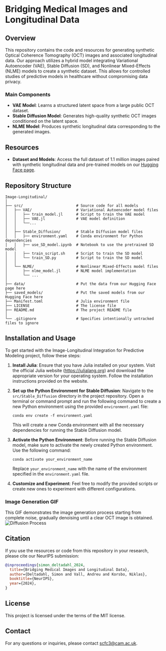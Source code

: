 # Bridging Medical Images and Longitudinal Data

## Overview
This repository contains the code and resources for generating synthetic Optical Coherence Tomography (OCT) images and associated longitudinal data. Our approach utilizes a hybrid model integrating Variational Autoencoder (VAE), Stable Diffusion (SD), and Nonlinear Mixed-Effects (NLME) models to create a synthetic dataset. This allows for controlled studies of predictive models in healthcare without compromising data privacy.

### Main Components
- **VAE Model**: Learns a structured latent space from a large public OCT dataset.
- **Stable Diffusion Model**: Generates high-quality synthetic OCT images conditioned on the latent space.
- **NLME Model**: Produces synthetic longitudinal data corresponding to the generated images.

## Resources
- **Dataset and Models**: Access the full dataset of 1.1 million images paired with synthetic longitudinal data and pre-trained models on our [Hugging Face page](https://doi.org/10.57967/hf/2089).

## Repository Structure
```plaintext
Image-Longitudinal/
│
├── src/                        # Source code for all models
│   ├── VAE/                    # Variational Autoencoder model files
│   │   ├── train_model.jl      # Script to train the VAE model
│   │   ├── VAE.jl              # VAE model definition
│   │   └──...
│   │
│   ├── Stable_Diffusion/       # Stable Diffusion model files
│   │   ├── environment.yaml    # Conda environment for Python dependencies
│   │   ├── use_SD_model.ipynb  # Notebook to use the pretrained SD model
│   │   ├── train_script.sh     # Script to train the SD model
│   │   └── train_SD.py         # Script to train the SD model
│   │
│   └── NLME/                   # Nonlinear Mixed-Effects model files
│       ├── nlme_model.jl       # NLME model implementation
│       └── ...
│
├── data/                       # Put the data from our Hugging Face page here
├── saved_models/               # Put the saved models from our Hugging Face here
├── Manifest.toml               # Julia environment file
├── LICENSE                     # The license file
├── README.md                   # The project README file
│
└── .gitignore                  # Specifies intentionally untracked files to ignore
```


## Installation and Usage

To get started with the Image-Longitudinal Integration for Predictive Modeling project, follow these steps:

1. **Install Julia**: Ensure that you have Julia installed on your system. Visit the official Julia website (https://julialang.org) and download the appropriate version for your operating system. Follow the installation instructions provided on the website.

2. **Set up the Python Environment for Stable Diffusion**: Navigate to the `src/Stable_Diffusion` directory in the project repository. Open a terminal or command prompt and run the following command to create a new Python environment using the provided `environment.yaml` file:

   ```
   conda env create -f environment.yaml
   ```

   This will create a new Conda environment with all the necessary dependencies for running the Stable Diffusion model.

3. **Activate the Python Environment**: Before running the Stable Diffusion model, make sure to activate the newly created Python environment. Use the following command:

   ```
   conda activate your_environment_name
   ```

   Replace `your_environment_name` with the name of the environment specified in the `environment.yaml` file.

4. **Customize and Experiment**: Feel free to modify the provided scripts or create new ones to experiment with different configurations.

### Image Generation GIF
This GIF demonstrates the image generation process starting from complete noise, gradually denoising until a clear OCT image is obtained.
![Diffusion Process](images/diffusion_process.gif)

## Citation
If you use the resources or code from this repository in your research, please cite our NeurIPS submission:

```bibtex
@inproceedings{simon_deltadahl_2024,
  title={Bridging Medical Images and Longitudinal Data},
  author={Deltadahl, Simon and Vall, Andreu and Korsbo, Niklas},
  booktitle={NeurIPS},
  year={2024},
}
```

## License
This project is licensed under the terms of the MIT license.

## Contact
For any questions or inquiries, please contact scfc3@cam.ac.uk.
